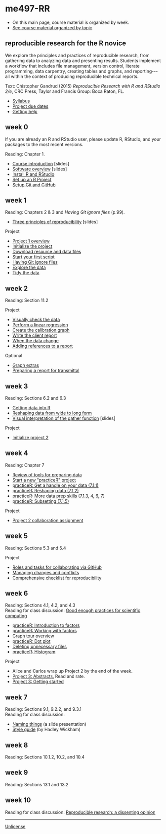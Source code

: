 
# me497-RR

- On this main page, course material is organized by week. 
- [See course material organized by topic](cm/README.md)  

## reproducible research for the R novice

We explore the principles and practices of reproducible research, from gathering data to analyzing data and presenting results. Students implement a  workflow that includes file management, version control, literate programming, data carpentry, creating tables and graphs, and reporting---all within the context of producing reproducible technical reports. 

Text: Chistopher Gandrud (2015) *Reproducible Research with R and RStudio 2/e*, CRC Press, Taylor and Francis Group: Boca Raton, FL. 

- [Syllabus](cm/cm001_syllabus.md) 
- [Project due dates](cm/cm002a_deadlines.md) 
- [Getting help ](cm/cm002b_getting-help.md) 

## week 0

If you are already an R and RStudio user, please update R, RStudio, and your packages to the most recent versions.

Reading: Chapter 1. 

- [Course introduction](slides/slides001_introduction.pdf) [slides] 
- [Software overview](slides/slides002_software.pdf) [slides] 
- [Install R and RStudio](https://github.com/DSR-RHIT/install-R-and-RStudio) 
- [Set up an R Project](https://github.com/DSR-RHIT/install-R-and-RStudio) 
- [Setup Git and GitHub](cm/cm003_git-setup.md) 


## week 1


Reading: Chapters 2 & 3 and *Having Git ignore files* (p.99).  

- [Three principles of reproducibility](slides/slides003_start-report.pdf) [slides]  

Project 

- [Project 1 overview](cm/cm004_project-1_overview.md) 
- [Initialize the project](cm/cm005_project-1_initialize.md) 
- [Download resource and data files](cm/cm006_project-1_downloads.md) 
- [Start your first script](cm/cm007_project-1_first-script.md) 
- [Having Git ignore files](cm/cm008_project-1_gitignore.md) 
- [Explore the data](cm/cm009_project-1_explore-data.md) 
- [Tidy the data](cm/cm010_project-1_tidy-data.md) 

## week 2

Reading: Section 11.2 

Project 

- [Visually check the data](cm/cm011_project-1_graph-first-look.md) 
- [Perform a linear regression](cm/cm012_project-1_regression.md) 
- [Create the calibration graph](cm/cm013_project-1_graph-better.md) 
- [Write the client report](cm/cm015_project-1_report.md) 
- [When the data change](cm/cm017_project-1_data-change.md) 
- [Adding references to a report](cm/cm018_project-1_references.md) 

Optional  

- [Graph extras](cm/cm014_project-1_graph-extras.md) 
- [Preparing a report for transmittal](cm/cm016_project-1_report-transmittal.md) 

## week 3

Reading: Sections 6.2 and 6.3

- [Getting data into R](cm/cm020_getting-data-into-R.md) 
- [Reshaping data from wide to long form](cm/cm021_reshaping-data.md) 
- [Visual interpretation of the gather function](slides/slides004_visual-gather.pdf)  [slides] 

Project 

- [Initialize project 2](cm/cm019_project-2_start.md) 

## week 4 

Reading: Chapter 7 

- [Review of tools for preparing data](cm/cm022_review-data-prep.md) 
- [Start a new "practiceR" project](cm/cm023_practiceR.md) 
- [practiceR: Get a handle on your data (7.1.1)](cm/cm024_ch07_handle-on-data.md) 
- [practiceR: Reshaping data (7.1.2)](cm/cm025_ch07_reshaping-data.md) 
- [practiceR: More data prep skills (7.1.3, 4, 6, 7)](cm/cm026_ch07_more-data-prep.md) 
- [practiceR: Subsetting (7.1.5)](cm/cm028_ch07_subsetting.md) 

Project 

- [Project 2 collaboration assignment](cm/cm027_project-2_reviewers.md) 

## week 5 

Reading: Sections 5.3 and 5.4 

Project 

- [Roles and tasks for collaborating via GitHub](cm/cm029_collaborating-github.md) 
- [Managing changes and conflicts](cm/cm030_change-conflict-revert.md) 
- [Comprehensive checklist for reproducibility](http://ropensci.github.io/reproducibility-guide/sections/checklist/) 

## week 6 

Reading: Sections 4.1, 4.2, and 4.3    
Reading for class discussion: [Good enough practices for scientific computing](http://swcarpentry.github.io/good-enough-practices-in-scientific-computing/)  

- [practiceR: Introduction to factors](cm/cm032_factors.md) 
- [practiceR: Working with factors](cm/cm033_working-with-factors.md) 
- [Graph tour overview](cm/cm034_graph-tour-overview.md) 
- [practiceR: Dot plot](cm/cm035_dot-plot.md) 
- [Deleting unnecessary files](cm/cm037_unlink-files.md) 
- [practiceR: Histogram](cm/cm036_histogram.md) 

Project 

- Alice and Carlos wrap up Project 2 by the end of the week.
- [Project 3: Abstracts.](cm/cm031_project-3-descriptions.md) Read and rate. 
- [Project 3: Getting started](cm/cm037_project-3_collabs.md)




## week 7 

Reading: Sections 9.1, 9.2.2, and 9.3.1    
Reading for class discussion:

- [Naming things](https://rawgit.com/Reproducible-Science-Curriculum/rr-organization1/master/organization-01-slides.html#1) (a slide presentation)    
- [Style guide](http://adv-r.had.co.nz/Style.html) (by Hadley Wickham) 

## week 8 

Reading: Sections 10.1.2, 10.2, and 10.4 

## week 9 

Reading: Sections 13.1 and 13.2 

## week 10 

Reading for class discussion: [Reproducible research: a dissenting opinion](http://cogprints.org/8675/1/ReproducibleResearch.pdf) 

---
[Unlicense](UNLICENSE.md)
